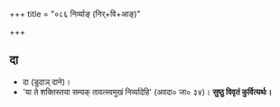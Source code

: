 +++
title = "०८६ निर्व्याङ् (निर्+वि+आङ्)"

+++

## दा
- दा (डुदाञ् दाने)।
- 'या ते शक्तिस्तया सम्यक् तावत्स्वमुखं निर्व्यादेहि' (अवदा० जा० ३४)। **सुष्ठु विवृतं कुर्वित्यर्थः।**
